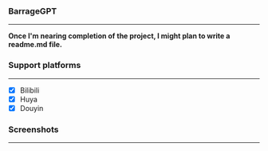 ### BarrageGPT
***
**Once I'm nearing completion of the project, I might plan to write a readme.md file.**

### Support platforms
***
- [x] Bilibili
- [x] Huya
- [x] Douyin

### Screenshots
***
